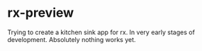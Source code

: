 # rx-preview

Trying to create a kitchen sink app for rx.
In very early stages of development. Absolutely nothing works yet.
